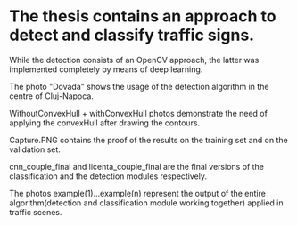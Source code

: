 # The thesis contains an approach to detect and classify traffic signs.
 While the detection consists of an OpenCV approach, the latter was implemented completely by means of deep learning.

 The photo "Dovada" shows the usage of the detection algorithm in the centre of Cluj-Napoca.
 
 WithoutConvexHull + withConvexHull photos demonstrate the need of applying the convexHull after drawing the contours.

 Capture.PNG contains the proof of the results on the training set and on the validation set.
 
 cnn_couple_final and licenta_couple_final are the final versions of the classification and the detection modules respectively.
 
 The photos example(1)...example(n) represent the output of the entire algorithm(detection and classification module working together) applied in traffic scenes. 
